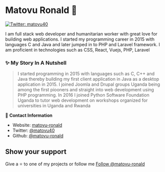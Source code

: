 # Matovu Ronald 👋

[![Twitter: matovu40](https://img.shields.io/twitter/follow/matovu40.svg?style=social)](https://twitter.com/matovu40)

I am full stack web developer and humanitarian worker with great love for building web applications.
I started my programming career in 2015 with languages C and Java and later jumped in to PHP and Laravel framework.
I am proficient in technologies such as CSS, React, Vuejs, PHP, Laravel

### ✨ My Story In A Nutshell
> I started programming in 2015 with languages such as C, C++ and Java thereby building my first client application in Java as a desktop application in 2015.
> I joined Joomla and Drupal groups Uganda being among the first piooners and straight into web development using PHP programming. In 2016 I joined Python Software Foundation Uganda to tutor web development on workshops organized for universities in Uganda and Rwanda
> 


👤 **Contact Information**

- Website: [matovu-ronald](https://github.com/matovu-ronald)
- Twitter: [@matovu40](https://twitter.com/matovu40)
- Github: [@matovu-ronald](https://github.com/matovu-ronald)

## Show your support

Give a ⭐️ to one of my projects or follow me <!-- Place this tag where you want the button to render. -->
<a class="github-button" href="https://github.com/matovu-ronald" data-color-scheme="no-preference: light; light: light; dark: dark;" data-size="large" data-show-count="true" aria-label="Follow @matovu-ronald on GitHub">Follow @matovu-ronald</a>
